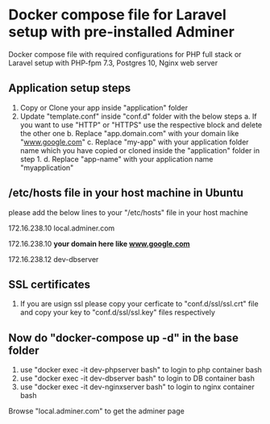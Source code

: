 # Docker compose file for Laravel setup with pre-installed Adminer

Docker compose file with required configurations for PHP full stack or Laravel setup with PHP-fpm 7.3, Postgres 10,  Nginx web server

## Application setup steps
1. Copy or Clone your app inside "application" folder
2. Update "template.conf" inside "conf.d" folder with the below steps
a. If you want to use "HTTP" or "HTTPS" use the respective block and delete the other one
b. Replace "app.domain.com" with your domain like "www.google.com"
c. Replace "my-app" with your application folder name which you have copied or cloned inside the "application" folder in step 1.
d. Replace "app-name" with your application name "myapplication"

## /etc/hosts file in your host machine in Ubuntu
please add the below lines to your "/etc/hosts" file in your host machine

172.16.238.10 local.adminer.com

172.16.238.10 **your domain here like www.google.com**

172.16.238.12 dev-dbserver

## SSL certificates
1. If you are usign ssl please copy your cerficate to "conf.d/ssl/ssl.crt" file and copy your key to "conf.d/ssl/ssl.key" files respectively

## Now do "docker-compose up -d" in the base folder
1. use "docker exec -it dev-phpserver bash" to login to php container bash
2. use "docker exec -it dev-dbserver bash" to login to DB container bash
3. use "docker exec -it dev-nginxserver bash" to login to nginx container bash

Browse "local.adminer.com" to get the adminer page
